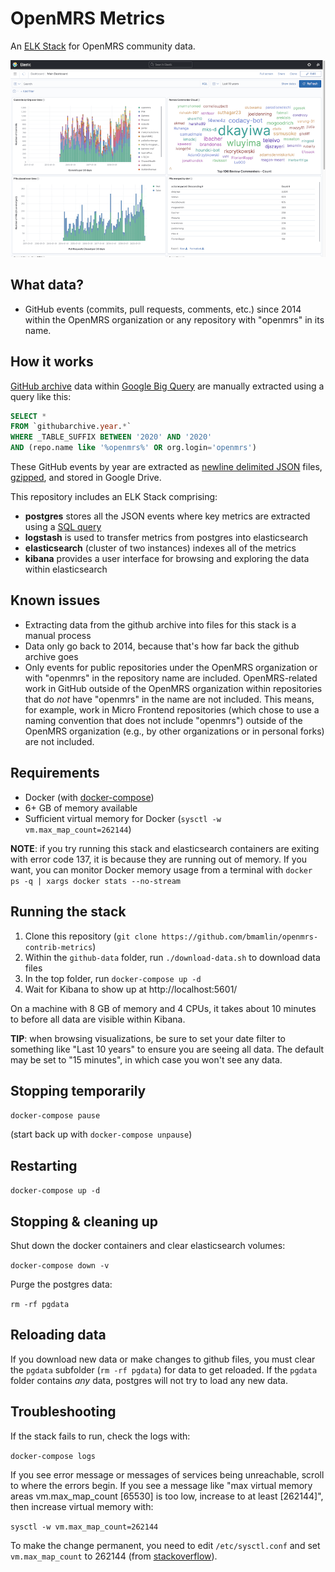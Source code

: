 # OpenMRS Metrics

An [ELK Stack](https://www.elastic.co/what-is/elk-stack) for OpenMRS community data.

![OpenMRS Metrics](images/openmrs-metrics.png)

## What data?

- GitHub events (commits, pull requests, comments, etc.) since 2014 within the
  OpenMRS organization or any repository with "openmrs" in its name.

## How it works

[GitHub archive](https://www.gharchive.org/) data within
[Google Big Query](https://cloud.google.com/bigquery) are manually extracted using
a query like this:

```sql
SELECT *
FROM `githubarchive.year.*`
WHERE _TABLE_SUFFIX BETWEEN '2020' AND '2020'
AND (repo.name like '%openmrs%' OR org.login='openmrs')
```

These GitHub events by year are extracted as [newline delimited JSON](http://ndjson.org/)
files, [gzipped](https://www.gzip.org/), and stored in Google Drive.

This repository includes an ELK Stack comprising:

- **postgres** stores all the JSON events where key metrics are extracted using
  a [SQL query](postgres/docker-entrypoint-initdb.d/04-metrics.sql)
- **logstash** is used to transfer metrics from postgres into elasticsearch
- **elasticsearch** (cluster of two instances) indexes all of the metrics
- **kibana** provides a user interface for browsing and exploring the data
  within elasticsearch

## Known issues

- Extracting data from the github archive into files for this stack is a manual process
- Data only go back to 2014, because that's how far back the github archive goes
- Only events for public repositories under the OpenMRS organization or with "openmrs" in
  the repository name are included. OpenMRS-related work in GitHub outside of the OpenMRS
  organization within repositories that do _not_ have "openmrs" in the name are not
  included. This means, for example, work in Micro Frontend repositories (which chose
  to use a naming convention that does not include "openmrs") outside of the
  OpenMRS organization (e.g., by other organizations or in personal forks) are not
  included.

## Requirements

- Docker (with [docker-compose](https://docs.docker.com/compose/install/))
- 6+ GB of memory available
- Sufficient virtual memory for Docker (`sysctl -w vm.max_map_count=262144`)

**NOTE**: if you try running this stack and elasticsearch containers are exiting with
error code 137, it is because they are running out of memory. If you want, you can monitor
Docker memory usage from a terminal with `docker ps -q | xargs docker stats --no-stream`

## Running the stack

1. Clone this repository (`git clone https://github.com/bmamlin/openmrs-contrib-metrics`)
2. Within the `github-data` folder, run `./download-data.sh` to download data files
3. In the top folder, run `docker-compose up -d`
4. Wait for Kibana to show up at http://localhost:5601/

On a machine with 8 GB of memory and 4 CPUs, it takes about 10 minutes to before
all data are visible within Kibana.

**TIP**: when browsing visualizations, be sure to set your date filter to something like
"Last 10 years" to ensure you are seeing all data. The default may be set to "15
minutes", in which case you won't see any data.

## Stopping temporarily

`docker-compose pause`

(start back up with `docker-compose unpause`)

## Restarting

`docker-compose up -d`

## Stopping & cleaning up

Shut down the docker containers and clear elasticsearch volumes:

`docker-compose down -v`

Purge the postgres data:

`rm -rf pgdata`

## Reloading data

If you download new data or make changes to github files, you must clear the
`pgdata` subfolder (`rm -rf pgdata`) for data to get reloaded. If the `pgdata` 
folder contains _any_ data, postgres will not try to load any new data.

## Troubleshooting

If the stack fails to run, check the logs with:

`docker-compose logs`

If you see error message or messages of services being unreachable, scroll to 
where the errors begin. If you see a message like "max virtual memory areas 
vm.max_map_count [65530] is too low, increase to at least [262144]", then 
increase virtual memory with:

`sysctl -w vm.max_map_count=262144`

To make the change permanent, you need to edit `/etc/sysctl.conf` and set 
`vm.max_map_count` to 262144 (from [stackoverflow](https://stackoverflow.com/a/51448773/5602641)).
